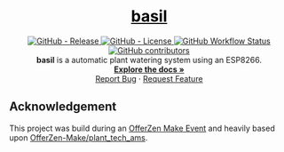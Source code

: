 <a href="https://github.com/roaldnefs/basil" style="color: black;">
    <h1 align="center">basil</h1>
</a>
<p align="center">
    <a href="https:/github.com/roaldnefs/basil">
        <img src="https://img.shields.io/github/v/release/roaldnefs/basil?color=darkgreen&style=for-the-badge"
            alt="GitHub - Release">
    </a>
    <a href="https://raw.githubusercontent.com/roaldnefs/basil/main/LICENSE">
        <img src="https://img.shields.io/github/license/roaldnefs/basil?style=for-the-badge&color=darkgreen"
            alt="GitHub - License">
    </a>
    <a href="https://github.com/roaldnefs/basil/actions">
        <img src="https://img.shields.io/github/workflow/status/roaldnefs/basil/test?style=for-the-badge&color=darkgreen"
            alt="GitHub Workflow Status">
    </a>
    <a href="https://github.com/roaldnefs/basil/graphs/contributors">
        <img src="https://img.shields.io/github/contributors/roaldnefs/basil?style=for-the-badge&color=darkgreen"
            alt="GitHub contributors">
    </a>
    </br>
    <b>basil</b> is a automatic plant watering system using an ESP8266.
    <br />
    <a href="https://github.com/roaldnefs/basil/blob/main/README.md"><strong>Explore the docs »</strong></a>
    <br />
    <a href="https://github.com/roaldnefs/basil/issues/new?title=Bug%3A">Report Bug</a>
    ·
    <a href="https://github.com/roaldnefs/basil/issues/new?title=Feature+Request%3A">Request Feature</a>
</p>

## Acknowledgement
This project was build during an [OfferZen Make Event](https://www.offerzen.com/nl/make) and heavily based upon [OfferZen-Make/plant_tech_ams](https://github.com/OfferZen-Make/plant_tech_ams).